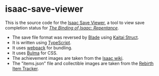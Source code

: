 # isaac-save-viewer

This is the source code for the [Isaac Save Viewer](https://zamiell.github.io/isaac-save-viewer/), a tool to view save completion status for *[The Binding of Isaac: Repentance](https://store.steampowered.com/app/1426300/The_Binding_of_Isaac_Repentance/)*.

- The save file format was reversed by [Blade](https://github.com/bladecoding) using [Kaitai Struct](https://kaitai.io/).
- It is written using [TypeScript](https://www.typescriptlang.org/).
- It uses [webpack](https://webpack.js.org/) for bundling.
- It uses [Bulma](https://bulma.io/) for CSS.
- The achievement images are taken from the [Isaac wiki](https://bindingofisaacrebirth.fandom.com/wiki/Binding_of_Isaac:_Rebirth_Wiki).
- The "items.json" file and collectible images are taken from the [Rebirth Item Tracker](https://github.com/Rchardon/RebirthItemTracker).
